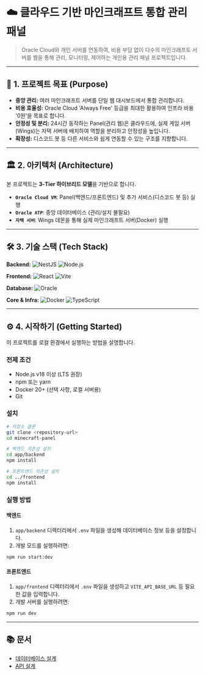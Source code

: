 # ☁️ 클라우드 기반 마인크래프트 통합 관리 패널

> Oracle Cloud와 개인 서버를 연동하여, 비용 부담 없이 다수의 마인크래프트 서버를 웹을 통해 관리, 모니터링, 제어하는 개인용 관리 패널 프로젝트입니다.

---

## 🎯 1. 프로젝트 목표 (Purpose)

- **중앙 관리:** 여러 마인크래프트 서버를 단일 웹 대시보드에서 통합 관리합니다.
- **비용 효율성:** Oracle Cloud 'Always Free' 등급을 최대한 활용하여 인프라 비용 '0원'을 목표로 합니다.
- **안정성 및 분리:** 24시간 동작하는 Panel(관리 웹)은 클라우드에, 실제 게임 서버(Wings)는 자택 서버에 배치하여 역할을 분리하고 안정성을 높입니다.
- **확장성:** 디스코드 봇 등 다른 서비스와 쉽게 연동할 수 있는 구조를 지향합니다.

---

## 🏛️ 2. 아키텍처 (Architecture)

본 프로젝트는 **3-Tier 하이브리드 모델**을 기반으로 합니다.

- **`Oracle Cloud VM`**: Panel(백엔드/프론트엔드) 및 추가 서비스(디스코드 봇 등) 실행
- **`Oracle ATP`**: 중앙 데이터베이스 (관리/설치 불필요)
- **`자택 서버`**: Wings 데몬을 통해 실제 마인크래프트 서버(Docker) 실행

---

## 🛠️ 3. 기술 스택 (Tech Stack)

**Backend:**
![NestJS](https://img.shields.io/badge/NestJS-E0234E?style=for-the-badge&logo=nestjs&logoColor=white)
![Node.js](https://img.shields.io/badge/Node.js-339933?style=for-the-badge&logo=nodedotjs&logoColor=white)

**Frontend:**
![React](https://img.shields.io/badge/React-61DAFB?style=for-the-badge&logo=react&logoColor=black)
![Vite](https://img.shields.io/badge/Vite-646CFF?style=for-the-badge&logo=vite&logoColor=white)

**Database:**
![Oracle](https://img.shields.io/badge/Oracle-F80000?style=for-the-badge&logo=oracle&logoColor=white)

**Core & Infra:**
![Docker](https://img.shields.io/badge/Docker-2496ED?style=for-the-badge&logo=docker&logoColor=white)
![TypeScript](https://img.shields.io/badge/TypeScript-3178C6?style=for-the-badge&logo=typescript&logoColor=white)

---

## ⚙️ 4. 시작하기 (Getting Started)

이 프로젝트를 로컬 환경에서 실행하는 방법을 설명합니다.

### 전제 조건

- Node.js v18 이상 (LTS 권장)
- npm 또는 yarn
- Docker 20+ (선택 사항, 로컬 서버용)
- Git


### 설치
```bash
# 저장소 클론
git clone <repository-url>
cd minecraft-panel

# 백엔드 의존성 설치
cd app/backend
npm install

# 프론트엔드 의존성 설치
cd ../frontend
npm install
```

### 실행 방법

#### 백엔드
1. `app/backend` 디렉터리에서 `.env` 파일을 생성해 데이터베이스 정보 등을 설정합니다.
2. 개발 모드를 실행하려면:
```bash
npm run start:dev
```

#### 프론트엔드
1. `app/frontend` 디렉터리에서 `.env` 파일을 생성하고 `VITE_API_BASE_URL` 등 필요한 값을 입력합니다.
2. 개발 서버를 실행하려면:
```bash
npm run dev
```

---

## 📚 문서

- [데이터베이스 설계](docs/DATABASE.md)
- [API 설계](app/backend/docs/API.md)

